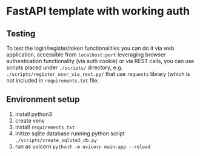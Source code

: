 # FastAPI template with working auth
## Testing
To test the login/register/token functionalities you can do it via web application, accessible from ``localhost:port`` leveraging browser authentication functionality (via auth cookie) or via REST calls, you can use scripts placed under ``./scripts/`` directory, e.g. ``./scripts/register_user_via_rest.py/`` that use ``requests`` library (which is not included in ``requirements.txt`` file.

## Environment setup
1. install python3
2. create venv
3. install ``requirements.txt``
4. initize sqlite database running python script ``./scripts/create_sqlite3_db.py``
4. run as uvicorn ``python3 -m uvicorn main:app --reload``



